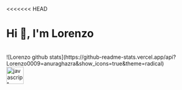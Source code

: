 <<<<<<< HEAD
<h1> Hi 👋, I'm Lorenzo </h1>

<br/>
<a>
![Lorenzo github stats](https://github-readme-stats.vercel.app/api?Lorenzo0009=anuraghazra&show_icons=true&theme=radical)
</a>
<br/>
<img src="https://devicons.github.io/devicon/devicon.git/icons/javascript/javascript-original.svg" alt="javascript" width="45" height="45"/> 

<!--
**Lorenzo0009/Lorenzo0009** is a ✨ _special_ ✨ repository because its `README.md` (this file) appears on your GitHub profile.

Here are some ideas to get you started:

- 🔭 I’m currently working on ...
- 🌱 I’m currently learning ...
- 👯 I’m looking to collaborate on ...
- 🤔 I’m looking for help with ...
- 💬 Ask me about ...
- 📫 How to reach me: ...
- 😄 Pronouns: ...
- ⚡ Fun fact: ...
-->
